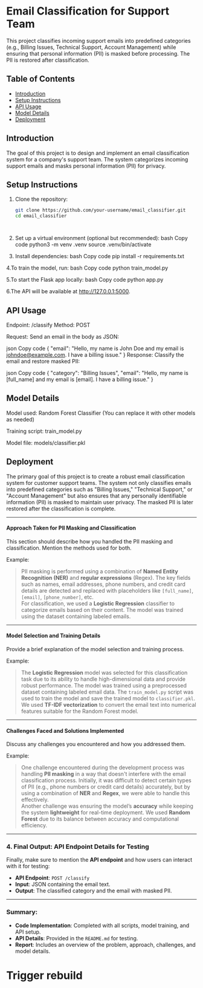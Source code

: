# Email Classification for Support Team

This project classifies incoming support emails into predefined categories (e.g., Billing Issues, Technical Support, Account Management) while ensuring that personal information (PII) is masked before processing. The PII is restored after classification.

## Table of Contents
- [Introduction](#introduction)
- [Setup Instructions](#setup-instructions)
- [API Usage](#api-usage)
- [Model Details](#model-details)
- [Deployment](#deployment)

## Introduction
The goal of this project is to design and implement an email classification system for a company's support team. The system categorizes incoming support emails and masks personal information (PII) for privacy.

## Setup Instructions

1. Clone the repository:
   ```bash
   git clone https://github.com/your-username/email_classifier.git
   cd email_classifier




2. Set up a virtual environment (optional but recommended):
bash
Copy code
python3 -m venv .venv
source .venv/bin/activate

3. Install dependencies:
bash
Copy code
pip install -r requirements.txt


4.To train the model, run:
bash
Copy code
python train_model.py

5.To start the Flask app locally:
bash
Copy code
python app.py


6.The API will be available at http://127.0.0.1:5000.

   



## API Usage
Endpoint: /classify
Method: POST

Request: Send an email in the body as JSON:

json
Copy code
{
  "email": "Hello, my name is John Doe and my email is johndoe@example.com. I have a billing issue."
}
Response: Classify the email and restore masked PII:

json
Copy code
{
  "category": "Billing Issues",
  "email": "Hello, my name is [full_name] and my email is [email]. I have a billing issue."
}


## Model Details
Model used: Random Forest Classifier (You can replace it with other models as needed)

Training script: train_model.py

Model file: models/classifier.pkl

## Deployment

The primary goal of this project is to create a robust email classification system for customer support teams. The system not only classifies emails into predefined categories such as "Billing Issues," "Technical Support," or "Account Management" but also ensures that any personally identifiable information (PII) is masked to maintain user privacy. The masked PII is later restored after the classification is complete.

---

#### **Approach Taken for PII Masking and Classification**

This section should describe how you handled the PII masking and classification. Mention the methods used for both.

Example:

> PII masking is performed using a combination of **Named Entity Recognition (NER)** and **regular expressions** (Regex). The key fields such as names, email addresses, phone numbers, and credit card details are detected and replaced with placeholders like `[full_name]`, `[email]`, `[phone_number]`, etc.  
> For classification, we used a **Logistic Regression** classifier to categorize emails based on their content. The model was trained using the dataset containing labeled emails.

---

#### **Model Selection and Training Details**

Provide a brief explanation of the model selection and training process.

Example:

> The **Logistic Regression** model was selected for this classification task due to its ability to handle high-dimensional data and provide robust performance. The model was trained using a preprocessed dataset containing labeled email data. The `train_model.py` script was used to train the model and save the trained model to `classifier.pkl`. We used **TF-IDF vectorization** to convert the email text into numerical features suitable for the Random Forest model.

---

#### **Challenges Faced and Solutions Implemented**

Discuss any challenges you encountered and how you addressed them.

Example:

> One challenge encountered during the development process was handling **PII masking** in a way that doesn't interfere with the email classification process. Initially, it was difficult to detect certain types of PII (e.g., phone numbers or credit card details) accurately, but by using a combination of **NER** and **Regex**, we were able to handle this effectively.  
> Another challenge was ensuring the model’s **accuracy** while keeping the system **lightweight** for real-time deployment. We used **Random Forest** due to its balance between accuracy and computational efficiency.

---

### **4. Final Output: API Endpoint Details for Testing**

Finally, make sure to mention the **API endpoint** and how users can interact with it for testing:

- **API Endpoint**: `POST /classify`
- **Input**: JSON containing the email text.
- **Output**: The classified category and the email with masked PII.

---

### **Summary:**

- **Code Implementation**: Completed with all scripts, model training, and API setup.
- **API Details**: Provided in the `README.md` for testing.
- **Report**: Includes an overview of the problem, approach, challenges, and model details.


# Trigger rebuild
